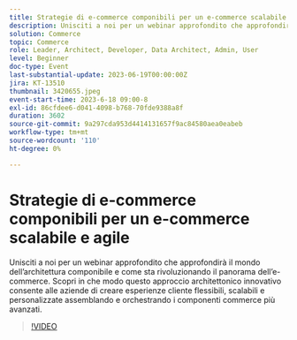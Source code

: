 ```yaml
---
title: Strategie di e-commerce componibili per un e-commerce scalabile e agile
description: Unisciti a noi per un webinar approfondito che approfondirà il mondo dell’architettura componibile e come sta rivoluzionando il panorama dell’e-commerce. Scopri in che modo questo approccio architettonico innovativo consente alle aziende di creare esperienze cliente flessibili, scalabili e personalizzate assemblando e orchestrando i componenti commerce più avanzati.
solution: Commerce
topic: Commerce
role: Leader, Architect, Developer, Data Architect, Admin, User
level: Beginner
doc-type: Event
last-substantial-update: 2023-06-19T00:00:00Z
jira: KT-13510
thumbnail: 3420655.jpeg
event-start-time: 2023-6-18 09:00-8
exl-id: 86cfdee6-d041-4098-b768-70fde9388a8f
duration: 3602
source-git-commit: 9a297cda953d4414131657f9ac84580aea0eabeb
workflow-type: tm+mt
source-wordcount: '110'
ht-degree: 0%

---
```


# Strategie di e-commerce componibili per un e-commerce scalabile e agile

Unisciti a noi per un webinar approfondito che approfondirà il mondo dell’architettura componibile e come sta rivoluzionando il panorama dell’e-commerce. Scopri in che modo questo approccio architettonico innovativo consente alle aziende di creare esperienze cliente flessibili, scalabili e personalizzate assemblando e orchestrando i componenti commerce più avanzati.

>[!VIDEO](https://video.tv.adobe.com/v/3420655/?learn=on)
